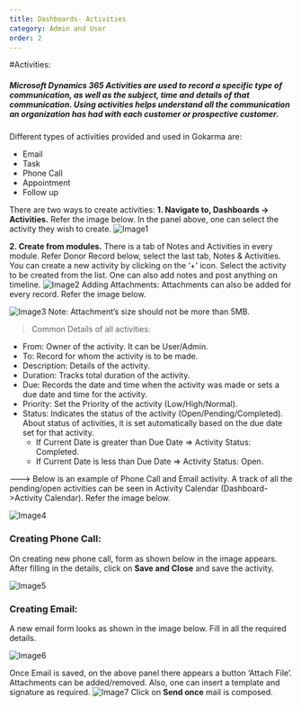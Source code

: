 ```yaml
---
title: Dashboards- Activities
category: Admin and User
order: 2
---
```


#Activities:
##### Microsoft Dynamics 365 Activities are used to record a specific type of communication, as well as the subject, time and details of that communication. Using activities helps understand all the communication an organization has had with each customer or prospective customer.
Different types of activities provided and used in Gokarma are:
* 	Email
* 	Task
*	Phone Call
*	Appointment
*	Follow up

There are two ways to create activities:
**1.	Navigate to, Dashboards -> Activities.** 
Refer the image below. In the panel above, one can select the activity they wish to create.
![Image1](..\..\images\activity1.png)

**2.	Create from modules.** 
There is a tab of Notes and Activities in every module. Refer Donor Record below, select the last tab, Notes & Activities.
You can create a new activity by clicking on the ‘+’ icon. Select the activity to be created from the list. One can also add notes and post anything on timeline.
![Image2](..\..\images\activity2.png)
Adding Attachments: 
Attachments can also be added for every record. Refer the image below.

![Image3](..\..\images\activity3.png)
Note: Attachment’s size should not be more than 5MB.

>Common Details of all activities: 
*	From: Owner of the activity. It can be User/Admin.
*	To: Record for whom the activity is to be made.
*	Description: Details of the activity.
*	Duration: Tracks total duration of the activity.
*	Due: Records the date and time when the activity was made or sets a due date and time for the activity.
*	Priority: Set the Priority of the activity (Low/High/Normal).
*	Status: Indicates the status of the activity (Open/Pending/Completed).
About status of activities, it is set automatically based on the due date set for that activity. 
    * If Current Date is greater than Due Date => Activity Status: Completed.
    * If Current Date is less than Due Date => Activity Status: Open.

---> Below is an example of Phone Call and Email activity.
A track of all the pending/open activities can be seen in Activity Calendar (Dashboard->Activity Calendar). 
Refer the image below.

![Image4](..\..\images\activity4.png)
### Creating Phone Call:
On creating new phone call, form as shown below in the image appears.
After filling in the details, click on **Save and Close** and save the activity.

![Image5](..\..\images\activity5.png)
### Creating Email:
A new email form looks as shown in the image below. Fill in all the required details.

![Image6](..\..\images\activity6.png)

Once Email is saved, on the above panel there appears a button ‘Attach File’. Attachments can be added/removed. Also, one can insert a template and signature as required.
![Image7](..\..\images\activity7.png)
Click on **Send once** mail is composed.
